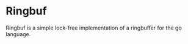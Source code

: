 Ringbuf
=======

Ringbuf is a simple lock-free implementation of a ringbuffer for the go language.


